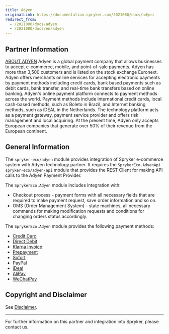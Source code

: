 ```yaml
---
title: Adyen
originalLink: https://documentation.spryker.com/2021080/docs/adyen
redirect_from:
  - /2021080/docs/adyen
  - /2021080/docs/en/adyen
---
```


## Partner Information

[ABOUT ADYEN](https://www.adyen.com/) 
 Adyen is a global payment company that allows businesses to accept e-commerce, mobile, and point-of-sale payments. Adyen has more than 3,500 customers and is listed on the stock exchange Euronext. Adyen offers merchants online services for accepting electronic payments by payment methods including credit cards, bank based payments such as debit cards, bank transfer, and real-time bank transfers based on online banking. Adyen's online payment platform connects to payment methods across the world. Payment methods include international credit cards, local cash-based methods, such as Boleto in Brazil, and Internet banking methods, such as iDEAL in the Netherlands. The technology platform acts as a payment gateway, payment service provider and offers risk management and local acquiring. At the present time, Adyen only accepts European companies that generate over 50% of their revenue from the European continent.

## General Information

The `spryker-eco/adyen` module provides integration of Spryker e-commerce system with Adyen technology partner. It requires the `SprykerEco.AdyenApi` `spryker-eco/adyen-api` module that provides the REST Client for making API calls to the Adyen Payment Provider.

The `SprykerEco.Adyen` module includes integration with:

* Checkout process - payment forms with all necessary fields that are required to make payment request, save order information and so on.
* OMS (Order Management System) - state machines, all necessary commands for making modification requests and conditions for changing orders status accordingly.

The `SprykerEco.Adyen` module provides the following payment methods:

* [Credit Card](https://documentation.spryker.com/docs/adyen-provided-payment-methods##credit-card)
* [Direct Debit](https://documentation.spryker.com/docs/adyen-provided-payment-methods#direct-debit--sepa-direct-debit-)
* [Klarna Invoice](https://documentation.spryker.com/docs/adyen-provided-payment-methods#klarna-invoice)
* [Prepayment](https://documentation.spryker.com/docs/adyen-provided-payment-methods#prepayment--bank-transfer-iban-)
* [Sofort](https://documentation.spryker.com/docs/adyen-provided-payment-methods#sofort)
* [PayPal](https://documentation.spryker.com/docs/adyen-provided-payment-methods#paypal)
* [iDeal](https://documentation.spryker.com/docs/adyen-provided-payment-methods#ideal)
* [AliPay](https://documentation.spryker.com/docs/adyen-provided-payment-methods#alipay)
* [WeChatPay](https://documentation.spryker.com/docs/adyen-provided-payment-methods#wechatpay)

## Copyright and Disclaimer

See [Disclaimer](https://github.com/spryker/spryker-documentation).

---
For further information on this partner and integration into Spryker, please contact us.

<div class="hubspot-form js-hubspot-form" data-portal-id="2770802" data-form-id="163e11fb-e833-4638-86ae-a2ca4b929a41" id="hubspot-1"></div>

